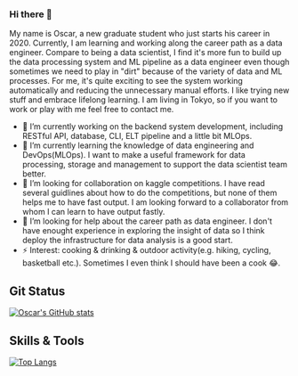 ### Hi there 👋
My name is Oscar, a new graduate student who just starts his career in 2020.
Currently, I am learning and working along the career path as a data engineer.
Compare to being a data scientist, I find it's more fun to build up the data processing system and ML pipeline as a data engineer even though sometimes we need to play in "dirt" because of the variety of data and ML processes.
For me, it's quite exciting to see the system working automatically and reducing the unnecessary manual efforts.
I like trying new stuff and embrace lifelong learning.
I am living in Tokyo, so if you want to work or play with me feel free to contact me.

- 🔭 I’m currently working on the backend system development, including RESTful API, database, CLI, ELT pipeline and a little bit MLOps.
- 🌱 I’m currently learning the knowledge of data engineering and DevOps(MLOps).
I want to make a useful framework for data processing, storage and management to support the data scientist team better.
- 👯 I’m looking for collaboration on kaggle competitions.
I have read several guidlines about how to do the competitions, but none of them helps me to have fast output.
I am looking forward to a collaborator from whom I can learn to have output fastly.
- 🤔 I’m looking for help about the career path as data engineer.
I don't have enought experience in exploring the insight of data so I think deploy the infrastructure for data analysis is a good start.
- ⚡ Interest: cooking & drinking & outdoor activity(e.g. hiking, cycling, basketball etc.).
Sometimes I even think I should have been a cook :joy:.

Git Status
------

[![Oscar's GitHub stats](https://github-readme-stats.vercel.app/api?username=kashiwachen&count_private=true&show_icons=true&theme=tokyonight)](https://github.com/anuraghazra/github-readme-stats)

Skills & Tools
-------

[![Top Langs](https://github-readme-stats.vercel.app/api/top-langs/?username=kashiwachen&langs_count=7&layout=compact)](https://github.com/anuraghazra/github-readme-stats)

